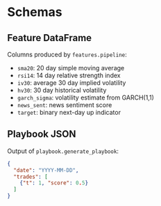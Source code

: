 # Schemas

## Feature DataFrame
Columns produced by `features.pipeline`:
- `sma20`: 20 day simple moving average
- `rsi14`: 14 day relative strength index
- `iv30`: average 30 day implied volatility
- `hv30`: 30 day historical volatility
- `garch_sigma`: volatility estimate from GARCH(1,1)
- `news_sent`: news sentiment score
- `target`: binary next-day up indicator

## Playbook JSON
Output of `playbook.generate_playbook`:
```json
{
  "date": "YYYY-MM-DD",
  "trades": [
    {"t": 1, "score": 0.5}
  ]
}
```
